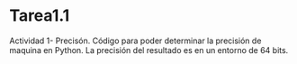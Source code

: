 # Tarea1.1
Actividad 1- Precisón.
Código para poder determinar la precisión de maquina en Python. La precisión del resultado es en un entorno de 64 bits.
